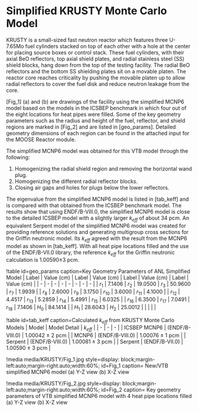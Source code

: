 # Simplified KRUSTY Monte Carlo Model

KRUSTY is a small-sized fast neutron reactor which features three U-7.65Mo fuel cylinders stacked on top of each other with a hole at the center for placing source boxes or control stack. These fuel cylinders, with their axial BeO reflectors, top axial shield plates, and radial stainless steel (SS) shield blocks, hang down from the top of the testing facility. The radial BeO reflectors and the bottom SS shielding plates sit on a movable platen. The reactor core reaches criticality by pushing the movable platen up to allow radial reflectors to cover the fuel disk and reduce neutron leakage from the core.

[Fig_1] (a) and (b) are drawings of the facility using the simplified MCNP6 model based on the models in the ICSBEP benchmark in which four out of the eight locations for heat pipes were filled. Some of the key geometry parameters such as the radius and height of the fuel, reflector, and shield regions are marked in [Fig_2] and are listed in [geo_params]. Detailed geometry dimensions of each region can be found in the attached input for the MOOSE Reactor module.

The simplified MCNP6 model was obtained for this VTB model through the following:
1. Homogenizing the radial shield region and removing the horizontal wand plug.
2. Homogenizing the different radial reflector blocks.
3. Closing air gaps and holes for plugs below the lower reflectors.

The eigenvalue from the simplified MCNP6 model is listed in [tab_keff] and is compared with that obtained from the ICSBEP benchmark model. The results show that using ENDF/B-VIII.0, the simplified MCNP6 model is close to the detailed ICSBEP model with a slightly larger $k_{eff}$ of about 34 pcm. An equivalent Serpent model of the simplified MCNP6 model was created for providing reference solutions and generating multigroup cross sections for the Griffin neutronic model. Its $k_{eff}$ agreed with the result from the MCNP6 model as shown in [tab_keff]. With all heat pipe locations filled and the use of the ENDF/B-VII.0 library, the reference $k_{eff}$ for the Griffin neutronic calculation is 1.00590±3 pcm.

!table id=geo_params caption=Key Geometry Parameters of ANL Simplified Model
| Label | Value (cm) | Label | Value (cm) | Label | Value (cm) | Label | Value (cm) |
| - | - | - | - | - | - | - | - |
| $r_1$ | 7.1406 | $r_2$ | 19.0500 | $r_3$ | 50.9600 | $r_7$ | 1.9939 |
| $r_8$ | 2.6000 | $r_9$ | 3.1750 | $r_{10}$ | 3.6000 | $r_{11}$ | 4.1000 |
| $r_{12}$ | 4.4517 | $r_{13}$ | 5.2859 | $r_{14}$ | 5.4991 | $r_{15}$ | 6.0325 |
| $r_{16}$ | 6.3500 | $r_{17}$ | 7.0491 | $r_{18}$ | 7.1406 | $H_0$ | 84.1414 |
| $H_1$ | 28.6043 | $H_2$ | 25.0012 |   |   |   |   |

!table id=tab_keff caption=Calculated $k_{eff}$ from KRUSTY Monte Carlo Models
| Model | Model Detail | $k_{eff}$ |
| - | - | - |
| ICSBEP MCNP6 | (ENDF/B-VIII.0) | 1.00042 ± 2 pcm |
| MCNP6 | (ENDF/B-VIII.0) | 1.00076 ± 1 pcm |
| Serpent | (ENDF/B-VIII.0) | 1.00081 ± 3 pcm |
| Serpent | (ENDF/B-VII.0) | 1.00590 ± 3 pcm |


!media media/KRUSTY/Fig_1.jpg
      style=display: block;margin-left:auto;margin-right:auto;width:60%;
      id=Fig_1
      caption= New/VTB simplified MCNP6 model (a) Y-Z view (b) X-Z view



!media media/KRUSTY/Fig_2.jpg
      style=display: block;margin-left:auto;margin-right:auto;width:60%;
      id=Fig_2
      caption= Key geometry parameters of VTB simplified MCNP6 model with 4 heat pipe locations filled (a) Y-Z view (b) X-Z view
